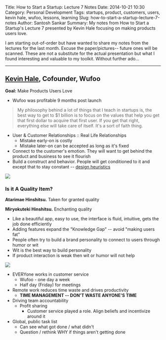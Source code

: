 Title: How to Start a Startup: Lecture 7 Notes
Date: 2014-10-21 10:30
Category: Personal Development
Tags: startups, product, customers, users, kevin hale, wufoo, lessons, learning
Slug: how-to-start-a-startup-lecture-7-notes
Author: Santosh Sankar
Summary: My notes from How to Start a Startup's Lecture 7 presented by Kevin Hale focusing on making products users love.

I am starting out-of-order but have wanted to share my notes from the lectures for the last month. Excuse the paper/pictures-- future ones will be scanned. These are not a substitute for the actual presentation but what I found interesting and valuable to my toolkit. Without further ado...

----

## <a href="https://twitter.com/ilikevests" target="_blank">Kevin Hale</a>, Cofounder, Wufoo
**Goal:** Make Products Users Love

* Wufoo was profitable 9 months post launch

>My philosophy behind a lot of things that I teach in startups is, the best way to get to $1 billion is to focus on the values that help you get that first dollar to acquire that first user. If you get that right, everything else will take care of itself. It's a sort of faith thing.

* User & Customer Relationships :: Real Life Relationships
	* Mistake early-on is costly
	* Mistake later-on can be accepted as long as it's fixed
* Connect to the customer's emotion. They will want to get behind the product and business to see it flourish
* Build a construct and behavior. People will get conditioned to it and except that to stay constant -- <a href="http://www.nngroup.com/articles/ten-usability-heuristics/" target="_blank">design heuristics</a>

<img src="/../../../../images/lecture7notes1.jpg" align = "center">

### Is it A Quality Item?

**Atarimae Hinshitsu.** Taken for granted quality

**Miryokuteki Hinshitsu.** Enchanting quality
 
* Like a beautiful app, easy to use, the interface is fluid, intuitive, gets the job done efficiently
* Adding features expand the "Knowledge Gap" -- avoid "making users fat"
* People often try to build a brand personality to connect to users through humor or wit
* Wit is the best way to build personality
* If product interaction is weak then wit or humor will not help

<img src="/../../../../images/lecture7notes2.jpg" align = "center">

* EVERYone works in customer service
	* Wufoo - one day a week
	* Half day (Friday) for meetings
* Remote work reduces time waste and drives productivity
	* **TIME MANAGEMENT -- DON'T WASTE ANYONE'S TIME**
* Driving team accountability
	* Profit sharing
		* Customer service played a role. Align beliefs and incentivize around it
* Global, public task list
	* Can see what got done / what didn't
	* Question / rethink WHY if things aren't getting done